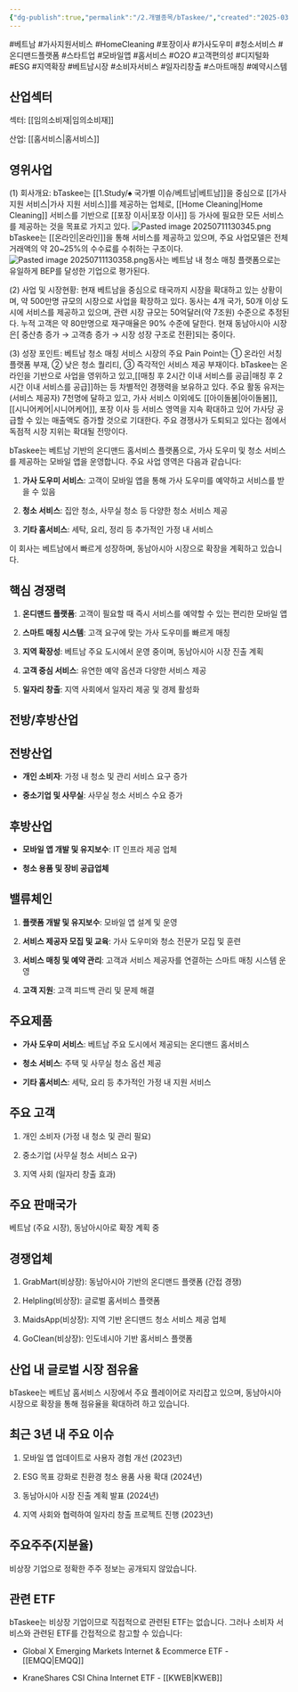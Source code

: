 ```yaml
---
{"dg-publish":true,"permalink":"/2.개별종목/bTaskee/","created":"2025-03-26T16:55:47.872+09:00","updated":"2025-07-11T13:04:00.172+09:00"}
---
```


#베트남 #가사지원서비스 #HomeCleaning #포장이사 #가사도우미 #청소서비스 #온디맨드플랫폼 #스타트업 #모바일앱 #홈서비스 #O2O #고객편의성 #디지털화 #ESG #지역확장 #베트남시장 #소비자서비스 #일자리창출 #스마트매칭 #예약시스템

## 산업섹터

섹터: [[임의소비재\|임의소비재]]

산업: [[홈서비스\|홈서비스]]

## 영위사업

(1) 회사개요: bTaskee는 [[1.Study/♠ 국가별 이슈/베트남\|베트남]]을 중심으로 [[가사 지원 서비스\|가사 지원 서비스]]를 제공하는 업체로, [[Home Cleaning\|Home Cleaning]] 서비스를 기반으로 [[포장 이사\|포장 이사]] 등 가사에 필요한 모든 서비스를 제공하는 것을 목표로 가지고 있다. ![Pasted image 20250711130345.png](/img/user/attachments/Pasted%20image%2020250711130345.png)bTaskee는 [[온라인\|온라인]]을 통해 서비스를 제공하고 있으며, 주요 사업모델은 전체 거래액의 약 20~25%의 수수료를 수취하는 구조이다.![Pasted image 20250711130358.png](/img/user/attachments/Pasted%20image%2020250711130358.png)동사는 베트남 내 청소 매칭 플랫폼으로는 유일하게 BEP를 달성한 기업으로 평가된다.

(2) 사업 및 시장현황: 현재 베트남을 중심으로 태국까지 시장을 확대하고 있는 상황이며, 약 500만명 규모의 시장으로 사업을 확장하고 있다. 동사는 4개 국가, 50개 이상 도시에 서비스를 제공하고 있으며, 관련 시장 규모는 50억달러(약 7조원) 수준으로
추정된다. 누적 고객은 약 80만명으로 재구매율은 90% 수준에 달한다. 현재 동남아시아 시장은[ 중산층 증가 → 고객층 증가 → 시장 성장 구조로 전환]되는 중이다.

(3) 성장 포인트: 베트남 청소 매칭 서비스 시장의 주요 Pain Point는 ① 온라인 서칭 플랫폼 부재, ② 낮은 청소 퀄리티, ③ 즉각적인 서비스 제공 부재이다. bTaskee는 온라인을 기반으로 사업을 영위하고 있고,[[매칭 후 2시간 이내 서비스를 공급\|매칭 후 2시간 이내 서비스를 공급]]하는 등 차별적인 경쟁력을 보유하고 있다. 주요 활동 유저는(서비스 제공자) 7천명에 달하고 있고, 가사 서비스 이외에도 [[아이돌봄\|아이돌봄]], [[시니어케어\|시니어케어]], 포장 이사 등 서비스 영역을 지속 확대하고 있어 가사당 공급할 수 있는 매출액도 증가할 것으로 기대한다. 주요 경쟁사가 도퇴되고 있다는 점에서 독점적 시장 지위는 확대될 전망이다.

bTaskee는 베트남 기반의 온디맨드 홈서비스 플랫폼으로, 가사 도우미 및 청소 서비스를 제공하는 모바일 앱을 운영합니다. 주요 사업 영역은 다음과 같습니다:

1. **가사 도우미 서비스**: 고객이 모바일 앱을 통해 가사 도우미를 예약하고 서비스를 받을 수 있음
    
2. **청소 서비스**: 집안 청소, 사무실 청소 등 다양한 청소 서비스 제공
    
3. **기타 홈서비스**: 세탁, 요리, 정리 등 추가적인 가정 내 서비스
    

이 회사는 베트남에서 빠르게 성장하며, 동남아시아 시장으로 확장을 계획하고 있습니다.

## 핵심 경쟁력

1. **온디맨드 플랫폼**: 고객이 필요할 때 즉시 서비스를 예약할 수 있는 편리한 모바일 앱
    
2. **스마트 매칭 시스템**: 고객 요구에 맞는 가사 도우미를 빠르게 매칭
    
3. **지역 확장성**: 베트남 주요 도시에서 운영 중이며, 동남아시아 시장 진출 계획
    
4. **고객 중심 서비스**: 유연한 예약 옵션과 다양한 서비스 제공
    
5. **일자리 창출**: 지역 사회에서 일자리 제공 및 경제 활성화
    

## 전방/후방산업

## 전방산업

- **개인 소비자**: 가정 내 청소 및 관리 서비스 요구 증가
    
- **중소기업 및 사무실**: 사무실 청소 서비스 수요 증가
    

## 후방산업

- **모바일 앱 개발 및 유지보수**: IT 인프라 제공 업체
    
- **청소 용품 및 장비 공급업체**
    

## 밸류체인

1. **플랫폼 개발 및 유지보수**: 모바일 앱 설계 및 운영
    
2. **서비스 제공자 모집 및 교육**: 가사 도우미와 청소 전문가 모집 및 훈련
    
3. **서비스 매칭 및 예약 관리**: 고객과 서비스 제공자를 연결하는 스마트 매칭 시스템 운영
    
4. **고객 지원**: 고객 피드백 관리 및 문제 해결
    

## 주요제품

- **가사 도우미 서비스**: 베트남 주요 도시에서 제공되는 온디맨드 홈서비스
    
- **청소 서비스**: 주택 및 사무실 청소 옵션 제공
    
- **기타 홈서비스**: 세탁, 요리 등 추가적인 가정 내 지원 서비스
    

## 주요 고객

1. 개인 소비자 (가정 내 청소 및 관리 필요)
    
2. 중소기업 (사무실 청소 서비스 요구)
    
3. 지역 사회 (일자리 창출 효과)
    

## 주요 판매국가

베트남 (주요 시장), 동남아시아로 확장 계획 중

## 경쟁업체

1. GrabMart(비상장): 동남아시아 기반의 온디맨드 플랫폼 (간접 경쟁)
    
2. Helpling(비상장): 글로벌 홈서비스 플랫폼
    
3. MaidsApp(비상장): 지역 기반 온디맨드 청소 서비스 제공 업체
    
4. GoClean(비상장): 인도네시아 기반 홈서비스 플랫폼
    

## 산업 내 글로벌 시장 점유율

bTaskee는 베트남 홈서비스 시장에서 주요 플레이어로 자리잡고 있으며, 동남아시아 시장으로 확장을 통해 점유율을 확대하려 하고 있습니다.

## 최근 3년 내 주요 이슈

1. 모바일 앱 업데이트로 사용자 경험 개선 (2023년)
    
2. ESG 목표 강화로 친환경 청소 용품 사용 확대 (2024년)
    
3. 동남아시아 시장 진출 계획 발표 (2024년)
    
4. 지역 사회와 협력하여 일자리 창출 프로젝트 진행 (2023년)
    

## 주요주주(지분율)

비상장 기업으로 정확한 주주 정보는 공개되지 않았습니다.

## 관련 ETF

bTaskee는 비상장 기업이므로 직접적으로 관련된 ETF는 없습니다. 그러나 소비자 서비스와 관련된 ETF를 간접적으로 참고할 수 있습니다:

- Global X Emerging Markets Internet & Ecommerce ETF - [[EMQQ\|EMQQ]]
    
- KraneShares CSI China Internet ETF - [[KWEB\|KWEB]]